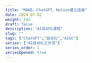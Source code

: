 ```yaml
---
title: "MAKE、ChatGPT、Notion建立连接"
date: 2024-07-02
weight: 192
draft: false
description: "AI自动化课程"
slug: ""
tags: ["ChatGPT","自动化","AIGC"]
series: ["AI自动化工作流"]
series_order: 1
seriesOpened: true
---
```



